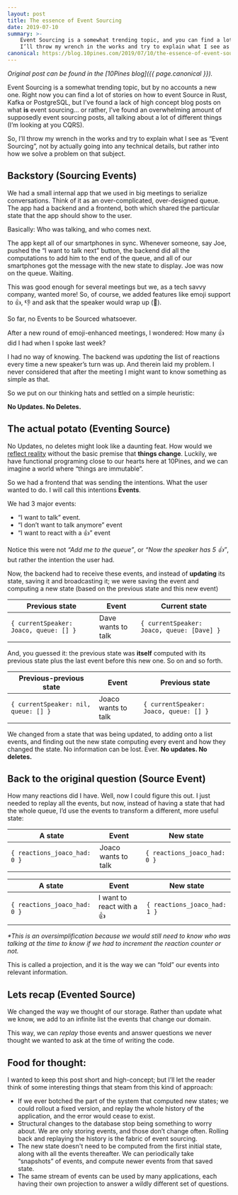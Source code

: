 ```yaml
---
layout: post
title: The essence of Event Sourcing
date: 2019-07-10
summary: >-
    Event Sourcing is a somewhat trending topic, and you can find a lot of blog posts on what event sourcing supposedly is.
    I’ll throw my wrench in the works and try to explain what I see as “Event Sourcing”.
canonical: https://blog.10pines.com/2019/07/10/the-essence-of-event-sourcing/
---
```


_Original post can be found in the [10Pines blog]({{ page.canonical }})._

Event Sourcing is a somewhat trending topic, but by no accounts a new one. Right now you can find a lot of stories on how to event Source in Rust, Kafka or PostgreSQL, but I've found a lack of high concept blog posts on what **is** event sourcing… or rather, I've found an overwhelming amount of supposedly event sourcing posts, all talking about a lot of different things (I’m looking at you CQRS).

<script type="text/javascript" src="https://ssl.gstatic.com/trends_nrtr/2431_RC04/embed_loader.js"></script>
<script type="text/javascript">trends.embed.renderExploreWidget("TIMESERIES", {"comparisonItem":[{"keyword":"Event Sourcing","geo":"","time":"today 5-y"}],"category":0,"property":""}, {"exploreQuery":"date=today%205-y&q=Event%20Sourcing","guestPath":"https://trends.google.com:443/trends/embed/"});</script>


So, I’ll throw my wrench in the works and try to explain what I see as “Event Sourcing”, not by actually going into any technical details, but rather into how we solve a problem on that subject.

## Backstory (Sourcing Events)

We had a small internal app that we used in big meetings to serialize conversations. Think of it as an over-complicated, over-designed queue. The app had a backend and a frontend, both which shared the particular state that the app should show to the user.

Basically: Who was talking, and who comes next.

The app kept all of our smartphones in sync. Whenever someone, say Joe, pushed the “I want to talk next” button, the backend did all the computations to add him to the end of the queue, and all of our smartphones got the message with the new state to display. Joe was now on the queue. Waiting.

This was good enough for several meetings but we, as a tech savvy company, wanted more! So, of course, we added features like emoji support to 👍, 👎 and ask that the speaker would wrap up (🌯).

So far, no Events to be Sourced whatsoever.

After a new round of emoji-enhanced meetings, I wondered: How many 👍 did I had when I spoke last week?

I had no way of knowing. The backend was *updating* the list of reactions every time a new speaker’s turn was up. And therein laid my problem. I never considered that after the meeting I might want to know something as simple as that.

So we put on our thinking hats and settled on a simple heuristic:

**No Updates. No Deletes.**

## The actual potato (Eventing Source)

No Updates, no deletes might look like a daunting feat. How would we [reflect reality](https://blog.10pines.com/2019/05/27/reifying-problems-in-our-software/) without the basic premise that **things change**. Luckily, we have functional programing close to our hearts here at 10Pines, and we can imagine a world where “things are immutable”.

So we had a frontend that was sending the intentions. What the user wanted to do. I will call this intentions **Events**.

We had 3 major events:

  - “I want to talk” event.
  - “I don’t want to talk anymore” event
  - “I want to react with a 👍” event

Notice this were not _“Add me to the queue”_, or _“Now the speaker has 5 👍”_, but rather the intention the user had.

Now, the backend had to receive these events, and instead of **updating** its state, saving it and broadcasting it; we were saving the event and computing a new state (based on the previous state and this new event)

| Previous state | Event | Current state |
|---|---|---|
| `{ currentSpeaker: Joaco, queue: [] }` | Dave wants to talk | `{ currentSpeaker: Joaco, queue: [Dave] }` |
 	 	

And, you guessed it: the previous state was **itself** computed with its previous state plus the last event before this new one. So on and so forth.

| Previous-previous state | Event | Previous state |
|---|---|---|
| `{ currentSpeaker: nil, queue: [] }` | Joaco wants to talk | `{ currentSpeaker: Joaco, queue: [] }` |

We changed from a state that was being updated, to adding onto a list events, and finding out the new state computing every event and how they changed the state. No information can be lost. Ever. **No updates. No deletes.**


## Back to the original question (Source Event)

How many reactions did I have. Well, now I could figure this out. I just needed to replay all the events, but now, instead of having a state that had the whole queue, I’d use the events to transform a different, more useful state:

| A state | Event | New state |
|---|---|---|
| `{ reactions_joaco_had: 0 }` | Joaco wants to talk | `{ reactions_joaco_had: 0 }` |

| A state | Event | New state |
|---|---|---|
| `{ reactions_joaco_had: 0 }` | I want to react with a 👍 | `{ reactions_joaco_had: 1 }` |

_*This is an oversimplification because we would still need to know who was talking at the time to know if we had to increment the reaction counter or not._

This is called a projection, and it is the way we can “fold” our events into relevant information.

## Lets recap (Evented Source)

We changed the way we thought of our storage. Rather than update what we know, we add to an infinite list the events that change our domain.

This way, we can _replay_ those events and answer questions we never thought we wanted to ask at the time of writing the code.

## Food for thought:

I wanted to keep this post short and high-concept; but I’ll let the reader think of some interesting things that steam from this kind of approach:

  - If we ever botched the part of the system that computed new states; we could rollout a fixed version, and replay the whole history of the application, and the error would cease to exist.
  - Structural changes to the database stop being something to worry about. We are only storing events, and those don’t change often. Rolling back and replaying the history is the fabric of event sourcing.
  - The new state doesn't need to be computed from the first initial state, along with all the events thereafter. We can periodically take “snapshots” of events, and compute newer events from that saved state.
  - The same stream of events can be used by many applications, each having their own projection to answer a wildly different set of questions.

